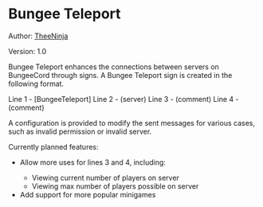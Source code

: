 # Bungee Teleport #

Author: <a href="https://www.spigotmc.org/members/theeninja.69455/">TheeNinja</a>

Version: 1.0

Bungee Teleport enhances the connections between servers on BungeeCord through signs. A Bungee Teleport sign is created in the following format. 

Line 1 - [BungeeTeleport]
Line 2 - (server)
Line 3 - (comment)
Line 4 - (comment)

A configuration is provided to modify the sent messages for various cases, such as invalid permission or invalid server. 

Currently planned features:

<ul>
    <li> Allow more uses for lines 3 and 4, including: </li>
    <ul>
        <li> Viewing current number of players on server </li>
        <li> Viewing max number of players possible on server </li>
    </ul>
    <li> Add support for more popular minigames </li>
</ul>


